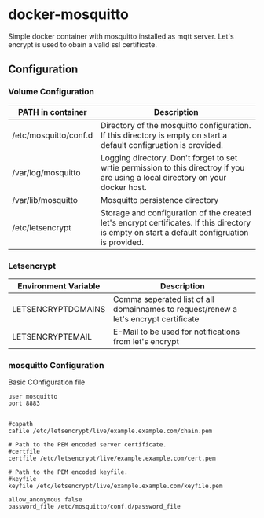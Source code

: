 # docker-mosquitto

Simple docker container with mosquitto installed as mqtt server.
Let's encrypt is used to obain a valid ssl certificate.

## Configuration
 
 ### Volume Configuration
  | PATH in container | Description |
  | ---------------------- | ----------- |
  | /etc/mosquitto/conf.d | Directory of the mosquitto configuration. If this directory is empty on start a default configruation is provided. |
  | /var/log/mosquitto | Logging directory. Don't forget to set wrtie permission to this directroy if you are using a local directory on your docker host.|
  | /var/lib/mosquitto | Mosquitto persistence directory |
  | /etc/letsencrypt | Storage and configuration of the created let's encrypt certificates. If this directory is empty on start a default configruation is provided.|
 
 ### Letsencrypt
  | Environment Variable | Description |
  | ---------------------- | ----------- |
  | LETSENCRYPTDOMAINS | Comma seperated list of all domainnames to request/renew a let's encrypt certificate |
  | LETSENCRYPTEMAIL | E-Mail to be used for notifications from let's encrypt |

 ### mosquitto Configuration
 Basic COnfiguration file
 ```
user mosquitto
port 8883


#capath
cafile /etc/letsencrypt/live/example.example.com/chain.pem

# Path to the PEM encoded server certificate.
#certfile
certfile /etc/letsencrypt/live/example.example.com/cert.pem

# Path to the PEM encoded keyfile.
#keyfile
keyfile /etc/letsencrypt/live/example.example.com/keyfile.pem

allow_anonymous false
password_file /etc/mosquitto/conf.d/password_file

 ```
